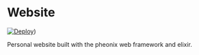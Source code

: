 # Website

[![Deploy](https://github.com/Flo0807/website/actions/workflows/deploy.yml/badge.svg)](https://github.com/Flo0807/website/actions/workflows/deploy.yml))

Personal website built with the pheonix web framework and elixir.
